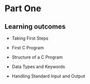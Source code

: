 # Part One

## Learning outcomes

- Taking First Steps

- First C Program

- Structure of a C Program

- Data Types and Keywords

- Handling Standard Input and Output
